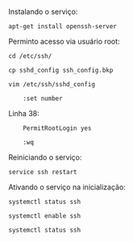 Instalando o serviço:

    apt-get install openssh-server

Perminto acesso via usuário root:

    cd /etc/ssh/

    cp sshd_config ssh_config.bkp

    vim /etc/ssh/sshd_config

        :set number

Linha 38:

        PermitRootLogin yes

        :wq

Reiniciando o serviço:

    service ssh restart

Ativando o serviço na inicialização:

    systemctl status ssh

    systemctl enable ssh

    systemctl status ssh